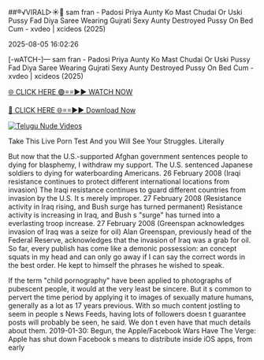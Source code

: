 ##®️√VIRAL▷☀️👄    sam fran - Padosi Priya Aunty Ko Mast Chudai Or Uski Pussy Fad Diya Saree Wearing Gujrati Sexy Aunty Destroyed Pussy On Bed Cum - xvdeo &#124; xcideos (2025)

2025-08-05 16:02:26



[-wATCH-]—    sam fran - Padosi Priya Aunty Ko Mast Chudai Or Uski Pussy Fad Diya Saree Wearing Gujrati Sexy Aunty Destroyed Pussy On Bed Cum - xvdeo &#124; xcideos (2025)

[🌐 CLICK HERE 🟢==►► WATCH NOW](https://www.youtucams.com/tracking/githubcom)

[🔴 CLICK HERE 🌐==►► Download Now](https://www.youtucams.com/tracking/githubcom)

[![Telugu Nude Videos](https://i.imgur.com/dJHk4Zq.gif)](https://www.youtucams.com/tracking/githubcom)



Take This Live Porn Test And you Will See Your Struggles. Literally

But now that the U.S.-supported Afghan government sentences people to dying for blasphemy, I withdraw my support. The U.S. sentenced Japanese soldiers to dying for waterboarding Americans. 26 February 2008 (Iraqi resistance continues to protect different international locations from invasion) The Iraqi resistance continues to guard different countries from invasion by the U.S. It s merely improper. 27 February 2008 (Resistance activity in Iraq rising, and Bush surge has turned permanent) Resistance activity is increasing in Iraq, and Bush s "surge" has turned into a everlasting troop increase. 27 February 2008 (Greenspan acknowledges invasion of Iraq was a seize for oil) Alan Greenspan, previously head of the Federal Reserve, acknowledges that the invasion of Iraq was a grab for oil. So far, every publish has come like a demonic possession: an concept squats in my head and can only go away if I can say the correct words in the best order. He kept to himself the phrases he wished to speak.

If the term "child pornography" have been applied to photographs of pubescent people, it would at the very least be sincere. But it s common to pervert the time period by applying it to images of sexually mature humans, generally as a lot as 17 years previous. With so much content jostling to seem in people s News Feeds, having lots of followers doesn t guarantee posts will probably be seen, he said. We don t even have that much details about them. 2019-01-30: Begun, the Apple/Facebook Wars Have The Verge: Apple has shut down Facebook s means to distribute inside iOS apps, from early 